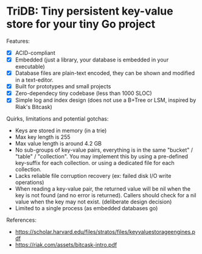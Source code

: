 # TriDB: Tiny persistent key-value store for your tiny Go project

Features:
- [x] ACID-compliant
- [x] Embedded (just a library, your database is embedded in your executable)
- [x] Database files are plain-text encoded, they can be shown and modified in a text-editor.
- [x] Built for prototypes and small projects
- [x] Zero-dependecy tiny codebase (less than 1000 SLOC)
- [x] Simple log and index design (does not use a B+Tree or LSM, inspired by Riak's Bitcask)

Quirks, limitations and potential gotchas:
- Keys are stored in memory (in a trie)
- Max key length is 255
- Max value length is around 4.2 GB
- No sub-groups of key-value pairs, everything is in the same "bucket" / "table" / "collection".
	You may implement this by using a pre-defined key-suffix for each collection.
	or using a dedicated file for each collection.
- Lacks reliable file corruption recovery (ex: failed disk I/O write operations)
- When reading a key-value pair, the returned value will be nil when the key is not found (and no error is returned).
	Callers should check for a nil value when the key may not exist. (deliberate design decision)
- Limited to a single process (as embedded databases go)

References:
- https://scholar.harvard.edu/files/stratos/files/keyvaluestorageengines.pdf
- https://riak.com/assets/bitcask-intro.pdf